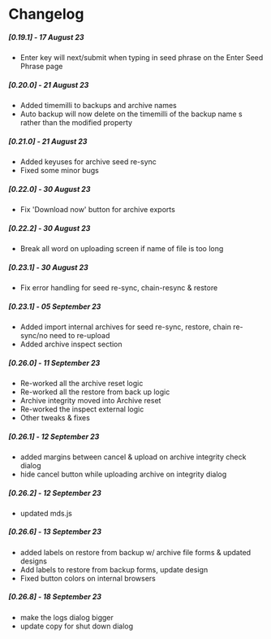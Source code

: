# Changelog

##### [0.19.1] - 17 August 23

- Enter key will next/submit when typing in seed phrase on the Enter Seed Phrase page

##### [0.20.0] - 21 August 23

- Added timemilli to backups and archive names
- Auto backup will now delete on the timemilli of the backup name s rather than the modified property

##### [0.21.0] - 21 August 23

- Added keyuses for archive seed re-sync
- Fixed some minor bugs

##### [0.22.0] - 30 August 23

- Fix 'Download now' button for archive exports

##### [0.22.2] - 30 August 23

- Break all word on uploading screen if name of file is too long

##### [0.23.1] - 30 August 23

- Fix error handling for seed re-sync, chain-resync & restore 

##### [0.23.1] - 05 September 23

- Added import internal archives for seed re-sync, restore, chain re-sync/no need to re-upload
- Added archive inspect section

##### [0.26.0] - 11 September 23

- Re-worked all the archive reset logic
- Re-worked all the restore from back up logic
- Archive integrity moved into Archive reset
- Re-worked the inspect external logic
- Other tweaks & fixes

##### [0.26.1] - 12 September 23

- added margins between cancel & upload on archive integrity check dialog
- hide cancel button while uploading archive on integrity dialog

##### [0.26.2] - 12 September 23

- updated mds.js

##### [0.26.6] - 13 September 23

- added labels on restore from backup w/ archive file forms & updated designs
- Add labels to restore from backup forms, update design
- Fixed button colors on internal browsers

##### [0.26.8] - 18 September 23

- make the logs dialog bigger
- update copy for shut down dialog